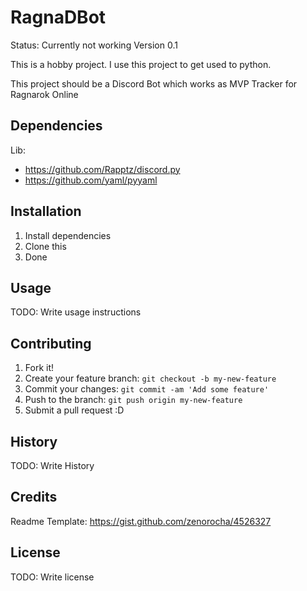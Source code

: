 # RagnaDBot 

Status: Currently not working Version 0.1

This is a hobby project. I use this project to get used to python.

This project should be a Discord Bot which works as MVP Tracker for Ragnarok Online

## Dependencies

Lib:
  - https://github.com/Rapptz/discord.py
  - https://github.com/yaml/pyyaml

## Installation

1. Install dependencies
2. Clone this
3. Done

## Usage

TODO: Write usage instructions

## Contributing

1. Fork it!
2. Create your feature branch: `git checkout -b my-new-feature`
3. Commit your changes: `git commit -am 'Add some feature'`
4. Push to the branch: `git push origin my-new-feature`
5. Submit a pull request :D

## History

TODO: Write History

## Credits

Readme Template: https://gist.github.com/zenorocha/4526327

## License

TODO: Write license


